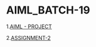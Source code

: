 # AIML_BATCH-19
1.[AIML - PROJECT ](https://github.com/Rithin353/AIML_BATCH-19/blob/main/Copy_of_AIML_Project.ipynb)

2.[ASSIGNMENT-2](https://github.com/Rithin353/AIML_BATCH-19/blob/main/Assignment_2.ipynb)


